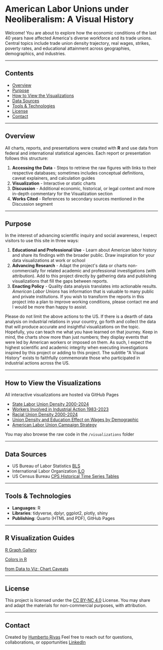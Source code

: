 # American Labor Unions under Neoliberalism: A Visual History

Welcome! You are about to explore how the economic conditions of the last 40 years have affected America's diverse workforce and its trade unions. Central topics include trade union density trajectory, real wages, strikes, poverty rates, and educational attainment across geographies, demographics, and industries. 

---

## Contents
- [Overview](#overview)
- [Purpose](#purpose)
- [How to View the Visualizations](#how-to-view-the-visualizations)
- [Data Sources](#data-sources)
- [Tools & Technologies](#tools--technologies)
- [License](#license)
- [Contact](#contact)

---

## Overview
All charts, reports, and presentations were created with **R** and use data from federal and international statistical agencies. Each report or presentation follows this structure:
1. **Accessing the Data** - Steps to retrieve the raw figures with links to their respective databases; sometimes includes conceptual definitions, caveat explainers, and calculation guides
2. **Visualization** - Interactive or static charts
3. **Discussion** - Additional economic, historical, or legal context and more in-depth commentary for the Visualization section
4. **Works Cited** - References to secondary sources mentioned in the Discussion segment

---

## Purpose
In the interest of advancing scientific inquiry and social awareness, I expect visitors to use this site in three ways:
1. **Educational and Professional Use** - Learn about American labor history and share its findings with the broader public. Draw inspiration for your data visualizations at work or school
2. **Advancing Research** - Adapt the project's data or charts non-commercially for related academic and professional investigations (with attribution). Add to this project directly by gathering data and publishing visualizations that fill the gaps between reports.
3. **Enacting Policy** - Quality data analysis translates into actionable results. *American Labor Unions* has information that is valuable to many public and private institutions. If you wish to transform the reports in this project into a plan to improve working conditions, please contact me and I would be more than happy to assist.

Please do not limit the above actions to the US. If there is a dearth of data analysis on industrial relations in your country, go forth and collect the data that will produce accurate and insightful visualizations on the topic. Hopefully, you can teach me what you have learned on that journey.
Keep in mind, the charts show more than just numbers; they display events that were led by American workers or imposed on them. As such, I expect the highest scientific and academic integrity when executing investigations inspired by this project or adding to this project. The subtitle "A Visual History" exists to faithfully commemorate those who participated in industrial actions across the US.

---

## How to View the Visualizations
All interactive visualizations are hosted via GitHub Pages
- [State Labor Union Density 2000-2024](https://humbertor23.github.io/US-Labor-Unions/visualizations/Labor_Union_Project_I.html)
- [Workers Involved in Industrial Action 1983-2023](https://humbertor23.github.io/US-Labor-Unions/visualizations/Labor_Union_Project_II.html)
- [Racial Union Density 2000-2024](https://humbertor23.github.io/US-Labor-Unions/visualizations/Labor_Union_Project_III.html)
- [Union Density and Education Effect on Wages by Demographic](https://humbertor23.github.io/US-Labor-Unions/visualizations/Labor_Union_Project_VI.html)
- [American Labor Union Campaign Strategy](https://humbertor23.github.io/US-Labor-Unions/visualizations/Policy_Presentation.html#/title-slide)

You may also browse the raw code in the `/visualizations` folder

---

## Data Sources
- US Bureau of Labor Statistics [BLS](https://www.bls.gov/webapps/legacy/cpslutab1.htm)
- International Labor Organization [ILO](https://ilostat.ilo.org/methods/concepts-and-definitions/description-industrial-relations-data/#elementor-toc__heading-anchor-6)
- US Census Bureau [CPS Historical Time Series Tables](https://www.census.gov/data/tables/time-series/demo/educational-attainment/cps-historical-time-series.html)

---

## Tools & Technologies
- **Languages**: R
- **Libraries**: tidyverse, dplyr, ggplot2, plotly, shiny
- **Publishing**: Quarto (HTML and PDF), GitHub Pages

---

## R Visualization Guides
[R Graph Gallery](https://r-graph-gallery.com/)

[Colors in R](https://r-charts.com/colors/)

[from Data to Viz: Chart Caveats](https://www.data-to-viz.com/caveats.html)

---

## License
This project is licensed under the [CC BY-NC 4.0](https://creativecommons.org/licenses/by-nc/4.0/) License. You may share and adapt the materials for non-commercial purposes, with attribution.

---

## Contact
Created by [Humberto Rivas](mailto:hrivas3@jh.edu)
Feel free to reach out for questions, collaborations, or opportunities [LinkedIn](https://www.linkedin.com/in/humbertoarivas)
